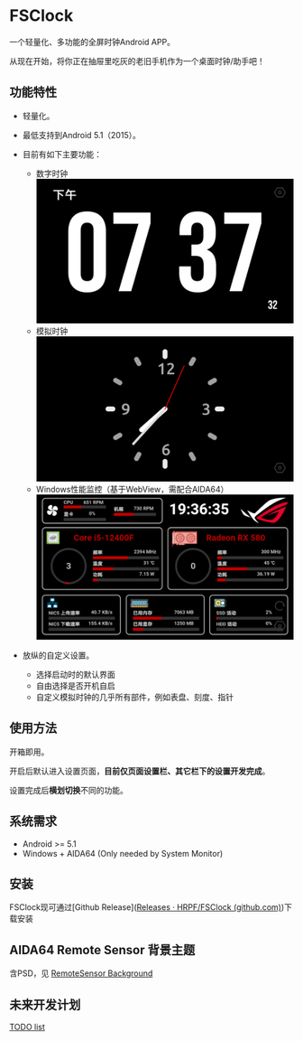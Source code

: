 # FSClock

一个轻量化、多功能的全屏时钟Android APP。

从现在开始，将你正在抽屉里吃灰的老旧手机作为一个桌面时钟/助手吧！

## 功能特性

- 轻量化。
- 最低支持到Android 5.1（2015）。

- 目前有如下主要功能：
  - 数字时钟
    ![image](readme/digital.png)
  - 模拟时钟
    ![image](readme/analog.png)
  - Windows性能监控（基于WebView，需配合AIDA64）
    ![image](readme/remotesensor.png)

- 放纵的自定义设置。
  - 选择启动时的默认界面
  - 自由选择是否开机自启
  - 自定义模拟时钟的几乎所有部件，例如表盘、刻度、指针

## 使用方法

开箱即用。

开启后默认进入设置页面，**目前仅页面设置栏、其它栏下的设置开发完成**。

设置完成后**横划切换**不同的功能。

## 系统需求

- Android >= 5.1
- Windows + AIDA64 (Only needed by System Monitor)

## 安装

FSClock现可通过[Github Release]([Releases · HRPF/FSClock (github.com)](https://github.com/HRPF/FSClock/releases))下载安装

## AIDA64 Remote Sensor 背景主题

含PSD，见 [RemoteSensor Background](./remotesensor)

## 未来开发计划

[TODO list](TODO.md)